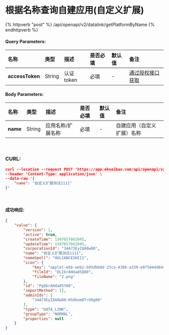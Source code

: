# 根据名称查询自建应用(自定义扩展)

{% httpverb "post" %}  /api/openapi/v2/datalink/getPlatformByName {% endhttpverb %}

#### Query Parameters:

| 名称             | 类型     | 描述        | 是否必填      | 默认值 | 备注                                         |
| :---------      | :------  | :------    | :------- |:---------| :------------------------------------------  |
| **accessToken** | String   | 认证token  | 必填      | - |  [通过授权接口获取](/getting-started/auth.html)  |

#### Body Parameters:

| 名称             | 类型     | 描述        | 是否必填      | 默认值 | 备注                                         |
| :---------      | :------  | :------    | :------- |:---------| :------------------------------------------ |
| **name** | String | 应用名称/扩展名称  | 必填 | - | 自建应用（自定义扩展）名称 |

<br/>

### CURL:
```json
curl --location --request POST 'https://app.ekuaibao.com/api/openapi/v2/datalink/getPlatformByName?accessToken=cxEbrzNJSA3A00' \
--header 'Content-Type: application/json' \
--data-raw '{
	"name": "自定义扩展测试1111"
}'
```

<br/>

#### 成功响应:
```json
{
    "value": {
        "version": 1,
        "active": true,
        "createTime": 1597657662045,
        "updateTime": 1597657662045,
        "corporationId": "34A73EyI8A0w00",
        "name": "自定义扩展测试1111",
        "nameSpell": "HULIANCESHI11",
        "icon": {
            "key": "applet-ekb-web2-b93dbb8d-23ca-4386-a339-e075844d8440-2.png",
            "fileId": "DLIbrAHda85Q00",
            "fileName": "2.png"
        },
        "id": "PgQbrAHda85Y00",
        "importMethod": [],
        "adminIds": [
            "34A73EyI8A0w00:Kh0bnmDTrU9g00"
        ],
        "type": "DATA_LINK",
        "groupType": "NORMAL",
        "properties": null
    }
}
```


